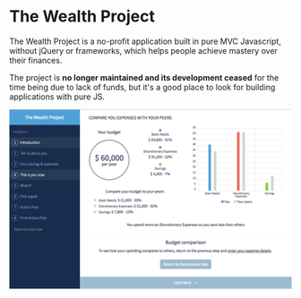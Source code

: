 # The Wealth Project

The Wealth Project is a no-profit application built in pure MVC Javascript, without jQuery or frameworks, which helps people achieve mastery over their finances.  

The project is **no longer maintained and its development ceased** for the time being due to lack of funds, but it's a good place to look for building applications with pure JS.

![The Wealth Project](preview.png)
